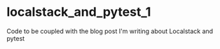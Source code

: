 # localstack_and_pytest_1
Code to be coupled with the blog post I'm writing about Localstack and pytest
